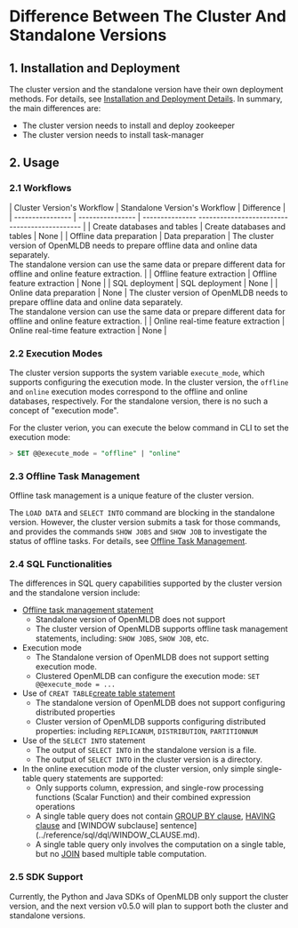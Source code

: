 # Difference Between The Cluster And Standalone Versions

## 1. Installation and Deployment

The cluster version and the standalone version have their own deployment methods. For details, see [Installation and Deployment Details](../deploy/install_deploy.md). In summary, the main differences are:

- The cluster version needs to install and deploy zookeeper
- The cluster version needs to install task-manager

## 2. Usage

### 2.1 Workflows

| Cluster Version's Workflow | Standalone Version's Workflow | Difference |
| ---------------- | ---------------- | --------------- --------------------------------------------- |
| Create databases and tables | Create databases and tables | None |
| Offline data preparation | Data preparation | The cluster version of OpenMLDB needs to prepare offline data and online data separately. <br />The standalone version can use the same data or prepare different data for offline and online feature extraction. |
| Offline feature extraction | Offline feature extraction | None |
| SQL deployment | SQL deployment | None |
| Online data preparation | None | The cluster version of OpenMLDB needs to prepare offline data and online data separately. <br />The standalone version can use the same data or prepare different data for offline and online feature extraction. |
| Online real-time feature extraction | Online real-time feature extraction | None |

### 2.2 Execution Modes

The cluster version supports the system variable `execute_mode`, which supports configuring the execution mode. In the cluster version, the `offline` and `online` execution modes correspond to the offline and online databases, respectively. For the standalone version, there is no such a concept of "execution mode".

For the cluster verion, you can execute the below command in CLI to set the execution mode:

```sql
> SET @@execute_mode = "offline" | "online"
````


### 2.3 Offline Task Management

Offline task management is a unique feature of the cluster version.

The `LOAD DATA` and `SELECT INTO` command are blocking in the standalone version. However, the cluster version submits a task for those commands, and provides the commands ``SHOW JOBS`` and `SHOW JOB` to investigate the status of offline tasks. For details, see [Offline Task Management](../reference/sql/task_manage/reference.md).

### 2.4 SQL Functionalities

The differences in SQL query capabilities supported by the cluster version and the standalone version include:

- [Offline task management statement](../reference/sql/task_manage/reference.md)
  - Standalone version of OpenMLDB does not support
  - The cluster version of OpenMLDB supports offline task management statements, including: `SHOW JOBS`, `SHOW JOB`, etc.
- Execution mode
  - The Standalone version of OpenMLDB does not support setting execution mode.
  - Clustered OpenMLDB can configure the execution mode: `SET @@execute_mode = ...`
- Use of `CREAT TABLE`[create table statement](../reference/sql/ddl/CREATE_TABLE_STATEMENT.md)
  - The standalone version of OpenMLDB does not support configuring distributed properties
  - Cluster version of OpenMLDB supports configuring distributed properties: including `REPLICANUM`, `DISTRIBUTION`, `PARTITIONNUM`
- Use of the `SELECT INTO` statement
  - The output of `SELECT INTO` in the standalone version is a file.
  - The output of `SELECT INTO` in the cluster version is a directory.
- In the online execution mode of the cluster version, only simple single-table query statements are supported:
  - Only supports column, expression, and single-row processing functions (Scalar Function) and their combined expression operations
  - A single table query does not contain [GROUP BY clause](../reference/sql/dql/JOIN_CLAUSE.md), [HAVING clause](../reference/sql/dql/HAVING_CLAUSE.md) and [WINDOW subclause] sentence](../reference/sql/dql/WINDOW_CLAUSE.md).
  - A single table query only involves the computation on a single table, but no [JOIN](../reference/sql/dql/JOIN_CLAUSE.md) based multiple table computation.

### 2.5 SDK Support

Currently, the Python and Java SDKs of OpenMLDB only support the cluster version, and the next version v0.5.0 will plan to support both the cluster and standalone versions.
